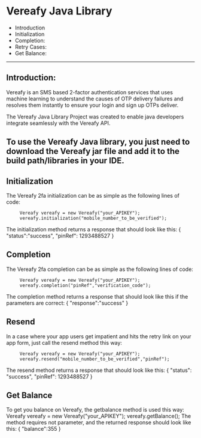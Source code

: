 # Vereafy Java Library

- Introduction
- Initialization
- Completion:
- Retry Cases:
- Get Balance:
---------------------------------

## Introduction:

Vereafy is an SMS based 2-factor authentication services that uses machine learning to understand the causes of OTP delivery failures and resolves them instantly to ensure your login and sign up OTPs deliver.

The Vereafy Java Library Project was created to enable java developers integrate seamlessly with the Vereafy API.

To use the Vereafy Java library, you just need to download the Vereafy jar file and add it to the build path/libraries in your IDE. 
----------

## Initialization

 The Vereafy 2fa initialization can be as simple as the following lines of code:

         Vereafy vereafy = new Vereafy("your_APIKEY");
         vereafy.initialization("mobile_number_to_be_verified");

The initialization method returns a response that should look like this:
             {
                "status":"success",
                 "pinRef": 1293488527
             }

## Completion

 The Vereafy 2fa completion can be as simple as the following lines of code:

         Vereafy vereafy = new Vereafy("your_APIKEY");
         vereafy.completion("pinRef","verification_code");

The completion method returns a response that should look like this if the parameters are correct:
{
   "response":"success"
}

## Resend

In a case where your app users get impatient and hits the retry link on your app form, just call the resend method this way:
 
         Vereafy vereafy = new Vereafy("your_APIKEY");
         vereafy.resend("mobile_number_to_be_verified","pinRef");

The resend method returns a response that should look like this:
{
    "status": "success",
    "pinRef": 1293488527
}

## Get Balance
To get you balance on Vereafy, the getbalance method is used this way:
Vereafy vereafy = new Vereafy("your_APIKEY");
vereafy.getBalance();
The method requires not parameter, and the returned response should look like this:
{
"balance":355
}

